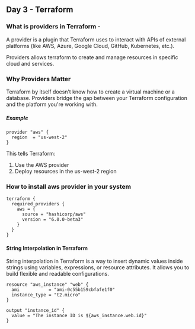 
## Day 3 - Terraform

### What is providers in Terraform - 

A provider is a plugin that Terraform uses to interact with APIs of external platforms (like AWS, Azure, Google Cloud, GitHub, Kubernetes, etc.).

Providers allows terraform to create and manage resources in specific cloud and services.

### Why Providers Matter

Terraform by itself doesn’t know how to create a virtual machine or a database. Providers bridge the gap between your Terraform configuration and the platform you're working with.

##### Example

```
provider "aws" {
  region  = "us-west-2"
}
```

This tells Terraform:
1. Use the AWS provider
2. Deploy resources in the us-west-2 region

### How to install aws provider in your system

```
terraform {
  required_providers {
    aws = {
      source = "hashicorp/aws"
      version = "6.0.0-beta3"
    }
  }
}
```

#### String Interpolation in Terraform

String interpolation in Terraform is a way to insert dynamic values inside strings using variables, expressions, or resource attributes. It allows you to build flexible and readable configurations.

```
resource "aws_instance" "web" {
  ami           = "ami-0c55b159cbfafe1f0"
  instance_type = "t2.micro"
}

output "instance_id" {
  value = "The instance ID is ${aws_instance.web.id}"
}
```

